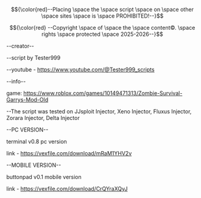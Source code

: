 $${\color{red}--Placing \space the \space script \space on \space other \space sites \space is \space PROHIBITED!--}$$

$${\color{red} --Copyright \space of \space the \space content©. \space rights \space protected \space 2025-2026--}$$

--creator--

--script by Tester999

--youtube - https://www.youtube.com/@Tester999_scripts


--info--

game: https://www.roblox.com/games/10149471313/Zombie-Survival-Garrys-Mod-Old

--The script was tested on JJsploit Injector, Xeno Injector, Fluxus Injector, Zorara Injector, Delta Injector


--PC VERSION--

terminal v0.8 pc version

link - https://vexfile.com/download/mRaM1YHV2v


--MOBILE VERSION--

buttonpad v0.1 mobile version

link - https://vexfile.com/download/CrQYraXQyJ
